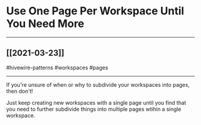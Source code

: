 # Use One Page Per Workspace Until You Need More
---

## [[2021-03-23]]
#hivewire-patterns #workspaces #pages

---

If you're unsure of when or why to subdivide your workspaces into pages, then don't!

Just keep creating new workspaces with a single page until you find that you need to further subdivide things into multiple pages wtihin a single workspace.  
